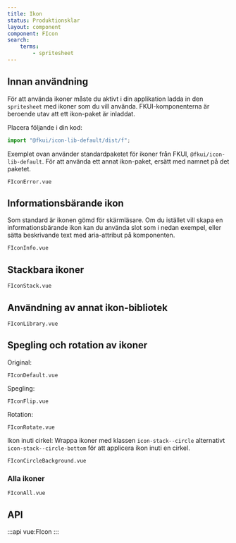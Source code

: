 ```yaml
---
title: Ikon
status: Produktionsklar
layout: component
component: FIcon
search:
    terms:
        - spritesheet
---
```


## Innan användning

För att använda ikoner måste du aktivt i din applikation ladda in den `spritesheet` med ikoner som du vill använda.
FKUI-komponenterna är beroende utav att ett ikon-paket är inladdat.

Placera följande i din kod:

```js
import "@fkui/icon-lib-default/dist/f";
```

Exemplet ovan använder standardpaketet för ikoner från FKUI, `@fkui/icon-lib-default`.
För att använda ett annat ikon-paket, ersätt med namnet på det paketet.

```import
FIconError.vue
```

## Informationsbärande ikon

Som standard är ikonen gömd för skärmläsare.
Om du istället vill skapa en informationsbärande ikon kan du använda slot som i nedan exempel, eller sätta beskrivande text med aria-attribut på komponenten.

```import
FIconInfo.vue
```

## Stackbara ikoner

```import
FIconStack.vue
```

## Användning av annat ikon-bibliotek

```import
FIconLibrary.vue
```

## Spegling och rotation av ikoner

Original:

```import
FIconDefault.vue
```

Spegling:

```import
FIconFlip.vue
```

Rotation:

```import
FIconRotate.vue
```

Ikon inuti cirkel:
Wrappa ikoner med klassen `icon-stack--circle` alternativt `icon-stack--circle-bottom` för att applicera ikon inuti en cirkel.

```import
FIconCircleBackground.vue
```

### Alla ikoner

```import
FIconAll.vue
```

## API

:::api
vue:FIcon
:::
